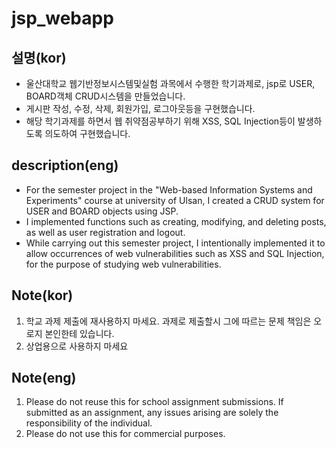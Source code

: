 # jsp_webapp

## 설명(kor)
- 울산대학교 웹기반정보시스템및실험 과목에서 수행한 학기과제로, jsp로 USER, BOARD객체 CRUD시스템을 만들었습니다. 
- 게시판 작성, 수정, 삭제, 회원가입, 로그아웃등을 구현했습니다.
- 해당 학기과제를 하면서 웹 취약점공부하기 위해 XSS, SQL Injection등이 발생하도록 의도하여 구현했습니다.

## description(eng)
- For the semester project in the "Web-based Information Systems and Experiments" course at university of Ulsan, I created a CRUD system for USER and BOARD objects using JSP.
- I implemented functions such as creating, modifying, and deleting posts, as well as user registration and logout.
- While carrying out this semester project, I intentionally implemented it to allow occurrences of web vulnerabilities such as XSS and SQL Injection, for the purpose of studying web vulnerabilities.

## Note(kor)
1. 학교 과제 제출에 재사용하지 마세요. 과제로 제출할시 그에 따르는 문제 책임은 오로지 본인한테 있습니다.
2. 상업용으로 사용하지 마세요

## Note(eng)
1. Please do not reuse this for school assignment submissions. If submitted as an assignment, any issues arising are solely the responsibility of the individual.
2. Please do not use this for commercial purposes.
